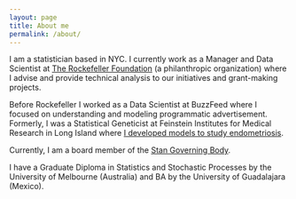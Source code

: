 ```yaml
---
layout: page
title: About me
permalink: /about/
---
```


I am a statistician based in NYC. I currently work as a Manager and Data Scientist at [The Rockefeller Foundation](https://www.rockefellerfoundation.org) (a philanthropic organization) where I advise and provide technical analysis to our initiatives and grant-making projects.

Before Rockefeller I worked as a Data Scientist at BuzzFeed where I focused on understanding and modeling programmatic advertisement. Formerly, I was a Statistical Geneticist at Feinstein Institutes for Medical Research in Long Island where [I developed models to study endometriosis](https://molmed.biomedcentral.com/articles/10.1186/s10020-018-0009-6).

Currently, I am a board member of the [Stan Governing Body](https://mc-stan.org/about/).

I have a Graduate Diploma in Statistics and Stochastic Processes by the University of Melbourne (Australia) and BA by the University of Guadalajara (Mexico).
